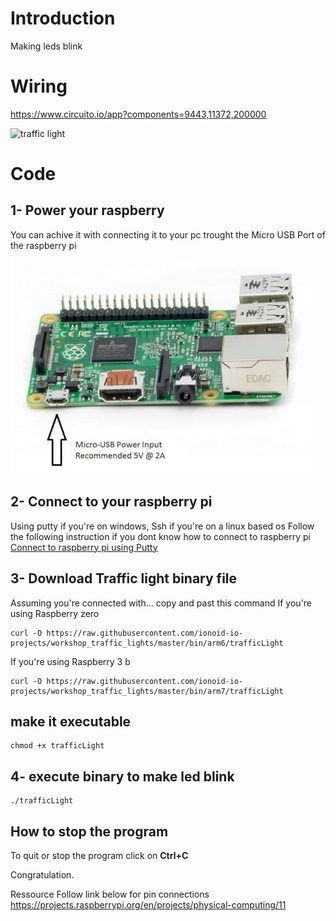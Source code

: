 # Introduction
Making leds blink 

# Wiring

https://www.circuito.io/app?components=9443,11372,200000


![traffic light](doc/img/trafficLight.jpg)

# Code

## 1- Power your raspberry

You can achive it with connecting it to your pc trought the Micro USB Port of the raspberry pi

![power](doc/img/1-min.jpg)

## 2- Connect to your raspberry pi
Using putty if you're on windows, Ssh if you're on a linux based os
Follow the following instruction if you dont know how to connect to raspberry pi
[Connect to raspberry pi using Putty](https://github.com/ionoid-io-projects/workshop/blob/master/doc/od-iot-raspbian-rpi-zero-windows.md#5-first-boot)

## 3- Download Traffic light binary file

Assuming you're connected with... copy and past this command
If you're using Raspberry zero
```
curl -O https://raw.githubusercontent.com/ionoid-io-projects/workshop_traffic_lights/master/bin/arm6/trafficLight
```

If you're using Raspberry 3 b
```
curl -O https://raw.githubusercontent.com/ionoid-io-projects/workshop_traffic_lights/master/bin/arm7/trafficLight
```
## make it executable
```
chmod +x trafficLight
```

## 4- execute binary to make led blink
```
./trafficLight
```

## How to stop the program
To quit or stop the program click on **Ctrl+C**


Congratulation.

Ressource
Follow link below for pin connections 
https://projects.raspberrypi.org/en/projects/physical-computing/11
